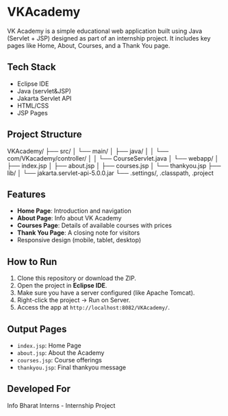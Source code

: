 # VKAcademy
VK Academy is a simple educational web application built using Java (Servlet + JSP) designed as part of an internship project.
It includes key pages like Home, About, Courses, and a Thank You page.
##  Tech Stack
- Eclipse IDE
- Java (servlet&JSP)
- Jakarta Servlet API
- HTML/CSS
- JSP Pages
##  Project Structure
VKAcademy/ ├── src/ │   └── main/ │       ├── java/ │       │   └── com/VKacademy/controller/ │       │       └── CourseServlet.java │       └── webapp/ │           ├── index.jsp │           ├── about.jsp │           ├── courses.jsp │           └── thankyou.jsp ├── lib/ │   └── jakarta.servlet-api-5.0.0.jar └── .settings/, .classpath, .project
## Features
- **Home Page**: Introduction and navigation
- **About Page**: Info about VK Academy 
- **Courses Page**: Details of available courses with prices
- **Thank You Page**: A closing note for visitors
- Responsive design (mobile, tablet, desktop)
##  How to Run
1. Clone this repository or download the ZIP.
2. Open the project in **Eclipse IDE**.
3. Make sure you have a server configured (like Apache Tomcat).
4. Right-click the project → Run on Server.
5. Access the app at `http://localhost:8082/VKAcademy/`.
##  Output Pages
- `index.jsp`: Home Page
- `about.jsp`: About the Academy
- `courses.jsp`: Course offerings
- `thankyou.jsp`: Final thankyou message
## Developed For
Info Bharat Interns - Internship Project

